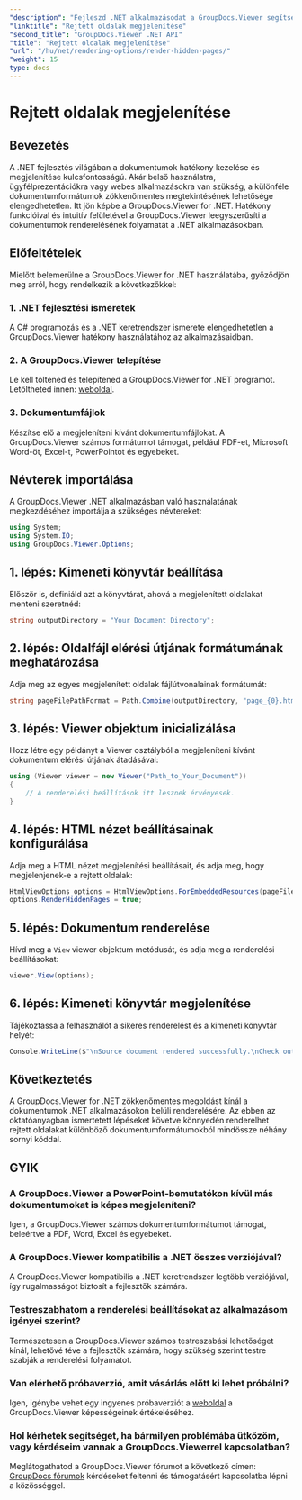 ```yaml
---
"description": "Fejleszd .NET alkalmazásodat a GroupDocs.Viewer segítségével a zökkenőmentes dokumentumrendereléshez. Kövesd lépésről lépésre szóló útmutatónkat a rejtett oldalak zökkenőmentes rendereléséhez."
"linktitle": "Rejtett oldalak megjelenítése"
"second_title": "GroupDocs.Viewer .NET API"
"title": "Rejtett oldalak megjelenítése"
"url": "/hu/net/rendering-options/render-hidden-pages/"
"weight": 15
type: docs
---
```

# Rejtett oldalak megjelenítése

## Bevezetés
A .NET fejlesztés világában a dokumentumok hatékony kezelése és megjelenítése kulcsfontosságú. Akár belső használatra, ügyfélprezentációkra vagy webes alkalmazásokra van szükség, a különféle dokumentumformátumok zökkenőmentes megtekintésének lehetősége elengedhetetlen. Itt jön képbe a GroupDocs.Viewer for .NET. Hatékony funkcióival és intuitív felületével a GroupDocs.Viewer leegyszerűsíti a dokumentumok renderelésének folyamatát a .NET alkalmazásokban.
## Előfeltételek
Mielőtt belemerülne a GroupDocs.Viewer for .NET használatába, győződjön meg arról, hogy rendelkezik a következőkkel:
### 1. .NET fejlesztési ismeretek
A C# programozás és a .NET keretrendszer ismerete elengedhetetlen a GroupDocs.Viewer hatékony használatához az alkalmazásaidban.
### 2. A GroupDocs.Viewer telepítése
Le kell töltened és telepítened a GroupDocs.Viewer for .NET programot. Letöltheted innen: [weboldal](https://releases.groupdocs.com/viewer/net/).
### 3. Dokumentumfájlok
Készítse elő a megjeleníteni kívánt dokumentumfájlokat. A GroupDocs.Viewer számos formátumot támogat, például PDF-et, Microsoft Word-öt, Excel-t, PowerPointot és egyebeket.

## Névterek importálása
A GroupDocs.Viewer .NET alkalmazásban való használatának megkezdéséhez importálja a szükséges névtereket:
```csharp
using System;
using System.IO;
using GroupDocs.Viewer.Options;
```
## 1. lépés: Kimeneti könyvtár beállítása
Először is, definiáld azt a könyvtárat, ahová a megjelenített oldalakat menteni szeretnéd:
```csharp
string outputDirectory = "Your Document Directory";
```
## 2. lépés: Oldalfájl elérési útjának formátumának meghatározása
Adja meg az egyes megjelenített oldalak fájlútvonalainak formátumát:
```csharp
string pageFilePathFormat = Path.Combine(outputDirectory, "page_{0}.html");
```
## 3. lépés: Viewer objektum inicializálása
Hozz létre egy példányt a Viewer osztályból a megjeleníteni kívánt dokumentum elérési útjának átadásával:
```csharp
using (Viewer viewer = new Viewer("Path_to_Your_Document"))
{
    // A renderelési beállítások itt lesznek érvényesek.
}
```
## 4. lépés: HTML nézet beállításainak konfigurálása
Adja meg a HTML nézet megjelenítési beállításait, és adja meg, hogy megjelenjenek-e a rejtett oldalak:
```csharp
HtmlViewOptions options = HtmlViewOptions.ForEmbeddedResources(pageFilePathFormat);
options.RenderHiddenPages = true;
```
## 5. lépés: Dokumentum renderelése
Hívd meg a `View` viewer objektum metódusát, és adja meg a renderelési beállításokat:
```csharp
viewer.View(options);
```
## 6. lépés: Kimeneti könyvtár megjelenítése
Tájékoztassa a felhasználót a sikeres renderelést és a kimeneti könyvtár helyét:
```csharp
Console.WriteLine($"\nSource document rendered successfully.\nCheck output in {outputDirectory}.");
```

## Következtetés
A GroupDocs.Viewer for .NET zökkenőmentes megoldást kínál a dokumentumok .NET alkalmazásokon belüli renderelésére. Az ebben az oktatóanyagban ismertetett lépéseket követve könnyedén renderelhet rejtett oldalakat különböző dokumentumformátumokból mindössze néhány sornyi kóddal.
## GYIK
### A GroupDocs.Viewer a PowerPoint-bemutatókon kívül más dokumentumokat is képes megjeleníteni?
Igen, a GroupDocs.Viewer számos dokumentumformátumot támogat, beleértve a PDF, Word, Excel és egyebeket.
### A GroupDocs.Viewer kompatibilis a .NET összes verziójával?
A GroupDocs.Viewer kompatibilis a .NET keretrendszer legtöbb verziójával, így rugalmasságot biztosít a fejlesztők számára.
### Testreszabhatom a renderelési beállításokat az alkalmazásom igényei szerint?
Természetesen a GroupDocs.Viewer számos testreszabási lehetőséget kínál, lehetővé téve a fejlesztők számára, hogy szükség szerint testre szabják a renderelési folyamatot.
### Van elérhető próbaverzió, amit vásárlás előtt ki lehet próbálni?
Igen, igénybe vehet egy ingyenes próbaverziót a [weboldal](https://releases.groupdocs.com/) a GroupDocs.Viewer képességeinek értékeléséhez.
### Hol kérhetek segítséget, ha bármilyen problémába ütközöm, vagy kérdéseim vannak a GroupDocs.Viewerrel kapcsolatban?
Meglátogathatod a GroupDocs.Viewer fórumot a következő címen: [GroupDocs fórumok](https://forum.groupdocs.com/c/viewer/9) kérdéseket feltenni és támogatásért kapcsolatba lépni a közösséggel.